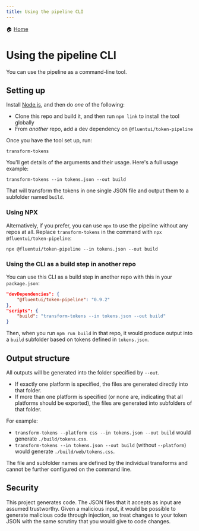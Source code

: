 ```yaml
---
title: Using the pipeline CLI
---
```


🏠 [Home](./)

# Using the pipeline CLI

You can use the pipeline as a command-line tool.

## Setting up

Install [Node.js](https://nodejs.org/), and then do *one* of the following:

* Clone this repo and build it, and then run `npm link` to install the tool globally
* From *another* repo, add a dev dependency on `@fluentui/token-pipeline`

Once you have the tool set up, run:

```console
transform-tokens
```

You'll get details of the arguments and their usage. Here's a full usage example:

```console
transform-tokens --in tokens.json --out build
```

That will transform the tokens in one single JSON file and output them to a subfolder named `build`.

### Using NPX

Alternatively, if you prefer, you can use `npx` to use the pipeline without any repos at all. Replace `transform-tokens` in the command with `npx @fluentui/token-pipeline`:

```console
npx @fluentui/token-pipeline --in tokens.json --out build
```

### Using the CLI as a build step in another repo

You can use this CLI as a build step in another repo with this in your `package.json`:

```json
"devDependencies": {
	"@fluentui/token-pipeline": "0.9.2"
},
"scripts": {
	"build": "transform-tokens --in tokens.json --out build"
}
```

Then, when you run `npm run build` in that repo, it would produce output into a `build` subfolder based on tokens defined in `tokens.json`.

## Output structure

All outputs will be generated into the folder specified by `--out`.

* If exactly one platform is specified, the files are generated directly into that folder.
* If more than one platform is specified (or none are, indicating that all platforms should be exported), the files are generated into subfolders of that folder.

For example:

* `transform-tokens --platform css --in tokens.json --out build` would generate `./build/tokens.css`.
* `transform-tokens --in tokens.json --out build` (without `--platform`) would generate `./build/web/tokens.css`.

The file and subfolder names are defined by the individual transforms and cannot be further configured on the command line.

## Security

This project generates code. The JSON files that it accepts as input are assumed trustworthy. Given a malicious input, it would be possible to generate malicious code through injection, so treat changes to your token JSON with the same scrutiny that you would give to code changes.
